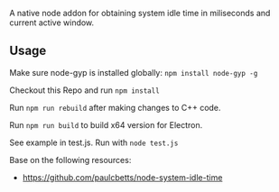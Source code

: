 A native node addon for obtaining system idle time in miliseconds and current active window.

## Usage

Make sure node-gyp is installed globally: `npm install node-gyp -g`

Checkout this Repo and run `npm install`

Run `npm run rebuild` after making changes to C++ code.

Run `npm run build` to build x64 version for Electron.

See example in test.js. Run with `node test.js`

Base on the following resources:

* https://github.com/paulcbetts/node-system-idle-time
